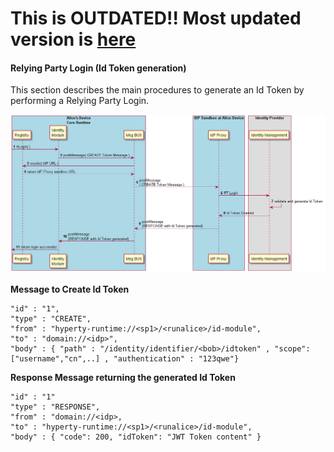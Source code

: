 **This is OUTDATED!! Most updated version is [here](https://github.com/reTHINK-project/dev-service-framework/blob/d3.2-working-docs/docs/specs/dynamic-view/identity-management)**
==================================================================================================================================================================================

#### Relying Party Login (Id Token generation)

This section describes the main procedures to generate an Id Token by performing a Relying Party Login.

![Figure @runtime-ident-man-rp-login: Relying Party Login (Id Token generation)](rp-login.png)

**Message to Create Id Token**

```
"id" : "1",
"type" : "CREATE",
"from" : "hyperty-runtime://<sp1>/<runalice>/id-module",
"to" : "domain://<idp>",
"body" : { "path" : "/identity/identifier/<bob>/idtoken" , "scope": ["username","cn",..] , "authentication" : "123qwe"}
```

**Response Message returning the generated Id Token**

```
"id" : "1"
"type" : "RESPONSE",
"from" : "domain://<idp>,
"to" : "hyperty-runtime://<sp1>/<runalice>/id-module",
"body" : { "code": 200, "idToken": "JWT Token content" }
```
